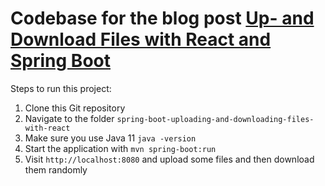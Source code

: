 # Codebase for the blog post [Up- and Download Files with React and Spring Boot](https://rieckpil.de/howto-up-and-download-files-with-react-and-spring-boot/)

Steps to run this project:

1. Clone this Git repository
2. Navigate to the folder `spring-boot-uploading-and-downloading-files-with-react`
3. Make sure you use Java 11 `java -version`
3. Start the application with `mvn spring-boot:run`
4. Visit `http://localhost:8080` and upload some files and then download them randomly
